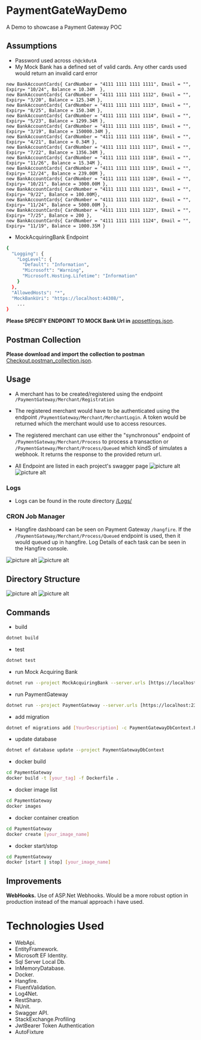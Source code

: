 # PaymentGateWayDemo
A Demo to showcase a Payment Gateway POC

## Assumptions
* Password used across ``` ch@ck0utA ```
* My Mock Bank has a defined set of valid cards. Any other cards used would return an invalid card error

```
new BankAccountCards{ CardNumber = "4111 1111 1111 1111", Email = "", Expiry= "10/24", Balance = 10.34M  },
new BankAccountCards{ CardNumber = "4111 1111 1111 1112", Email = "", Expiry= "3/20", Balance = 125.34M },
new BankAccountCards{ CardNumber = "4111 1111 1111 1113", Email = "", Expiry= "8/25", Balance = 150.34M },
new BankAccountCards{ CardNumber = "4111 1111 1111 1114", Email = "", Expiry= "5/23", Balance = 1299.34M },
new BankAccountCards{ CardNumber = "4111 1111 1111 1115", Email = "", Expiry= "3/19", Balance = 150000.34M },
new BankAccountCards{ CardNumber = "4111 1111 1111 1116", Email = "", Expiry= "4/21", Balance = 0.34M },
new BankAccountCards{ CardNumber = "4111 1111 1111 1117", Email = "", Expiry= "7/22", Balance = 1356.34M },
new BankAccountCards{ CardNumber = "4111 1111 1111 1118", Email = "", Expiry= "11/26", Balance = 15.34M },
new BankAccountCards{ CardNumber = "4111 1111 1111 1119", Email = "", Expiry= "12/24", Balance = 239.00M },
new BankAccountCards{ CardNumber = "4111 1111 1111 1120", Email = "", Expiry= "10/21", Balance = 3000.00M },
new BankAccountCards{ CardNumber = "4111 1111 1111 1121", Email = "", Expiry= "9/22", Balance = 100.00M},
new BankAccountCards{ CardNumber = "4111 1111 1111 1122", Email = "", Expiry= "11/24", Balance = 5000.00M },
new BankAccountCards{ CardNumber = "4111 1111 1111 1123", Email = "", Expiry= "7/25", Balance = 200 },
new BankAccountCards{ CardNumber = "4111 1111 1111 1124", Email = "", Expiry= "11/19", Balance = 1000.35M }
```

* MockAcquiringBank Endpoint
```bash
{
  "Logging": {
    "LogLevel": {
      "Default": "Information",
      "Microsoft": "Warning",
      "Microsoft.Hosting.Lifetime": "Information"
    }
  },
  "AllowedHosts": "*",
  "MockBankUri": "https://localhost:44308/",
    ...
}
```

**Please SPECIFY ENDPOINT TO MOCK Bank Url in** [appsettings.json](/CheckoutPaymentGatewayDemo/PaymentGateway/appsettings.json).

## Postman Collection
**Please download and import the collection to postman** [Checkout.postman_collection.json](/PostmanCollection/Checkout.postman_collection.json).

## Usage

* A merchant has to be created/registered using the endpoint ``` /PaymentGateway/Merchant/Registration ```
* The registered merchant would have to be authenticated using the endpoint ``` /PaymentGateway/Merchant/MerchantLogin ```. A token would be returned which the merchant would use to access resources.
* The registered merchant can use either the "synchronous" endpoint of ``` /PaymentGateway/Merchant/Process ``` to process a transaction or ``` /PaymentGateway/Merchant/Process/Queued ``` which kindS of simulates a webhook. It returns the response to the provided return url.

* All Endpoint are listed in each project's swagger page
![picture alt](ReadMeAssets/PaymentGateway.png "Mock Bank Swagger")
![picture alt](ReadMeAssets/MockBank.png "Mock Bank Swagger")

### Logs
* Logs can be found in the route directory [/Logs/](/CheckoutPaymentGatewayDemo/PaymentGateway/Logs/)

### CRON Job Manager
* Hangfire dashboard can be seen on Payment Gateway ``` /hangfire ```. If the ``` /PaymentGateway/Merchant/Process/Queued ``` endpoint is used, then it would queued up in hangfire. Log Details of each task can be seen in the Hangfire console.

![picture alt](ReadMeAssets/HangfireQueue.png "Hangfire Queue")
![picture alt](ReadMeAssets/HangfireQueue1.png "Hangfire Queue1")

## Directory Structure
![picture alt](ReadMeAssets/FolderStructure.png "Directory Structure")
![picture alt](ReadMeAssets/FolderStructureExpanded.png "Directory Folder Expanded")


## Commands
* build
```bash 
dotnet build 
```
* test
```bash
dotnet test 
```
* run Mock Acquiring Bank
```bash
dotnet run --project MockAcquiringBank --server.urls [https://localhost:2445 | [https://0.0.0.0:2445]
```
* run PaymentGateway
```bash
dotnet run --project PaymentGateway --server.urls [https://localhost:2345 | [https://0.0.0.0:2345]
```
* add migration 
```bash
dotnet ef migrations add [YourDescription] -c PaymentGatewayDbContext.PaymentGatewayDbContext -p PaymentGatewayDbContext 
```
* update database 
```bash
dotnet ef database update --project PaymentGatewayDbContext 
```

* docker build
```bash
cd PaymentGateway
docker build -t [your_tag] -f Dockerfile .
```
* docker image list
```bash
cd PaymentGateway
docker images
```
* docker container creation
```bash
cd PaymentGateway
docker create [your_image_name]
```

* docker start/stop
```bash
cd PaymentGateway
docker [start | stop] [your_image_name]
```


## Improvements
**WebHooks.**
Use of ASP.Net  Webhooks. Would be a more robust option in production instead of the manual approach i have used.


# Technologies Used
* WebApi.
* EntityFramework.
* Microsoft EF Identity.
* Sql Server Local Db.
* InMemoryDatabase.
* Docker.
* Hangfire.
* FluentValidation.
* Log4Net.
* RestSharp.
* NUnit.
* Swagger API.
* StackExchange.Profiling
* JwtBearer Token Authentication
* AutoFixture